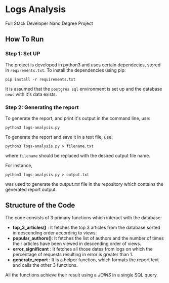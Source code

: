 # Logs Analysis
Full Stack Developer Nano Degree Project 

## How To Run

### Step 1: Set UP
The project is developed in python3 and uses certain dependecies, stored in `reqirements.txt`. To install the dependencies using pip:

`pip install -r requirements.txt`

It is assumed that the `postgres sql` environment is set up and the database `news` with it's data exists.

### Step 2: Generating the report

To generate the report, and print it's output in the command line, use:

`python3 logs-analysis.py`

To generate the report and save it in a text file, use:

`python3 logs-analysis.py > filename.txt` 

where `filename` should be replaced with the desired output file name.

For instance, 

`python3 logs-analysis.py > output.txt` 

was used to generate the *output.txt* file in the repository which contains the generated report output.

## Structure of the Code

The code consists of 3 primary functions which interact with the database:

* **top_3_articles()** : It fetches the top 3 articles from the database sorted in descending order according to views.
* **popular_authors()**: It fetches the list of authors and the number of times their articles have been viewed in descending order of views.
* **error_significant** : It fetches all those dates from logs on which the percentage of requests resulting in error is greater than 1.
* **generate_report** : It is a helper function, which formats the report text and calls the other 3 functions.

All the functions achieve their result using a *JOINS* in a single SQL query.
